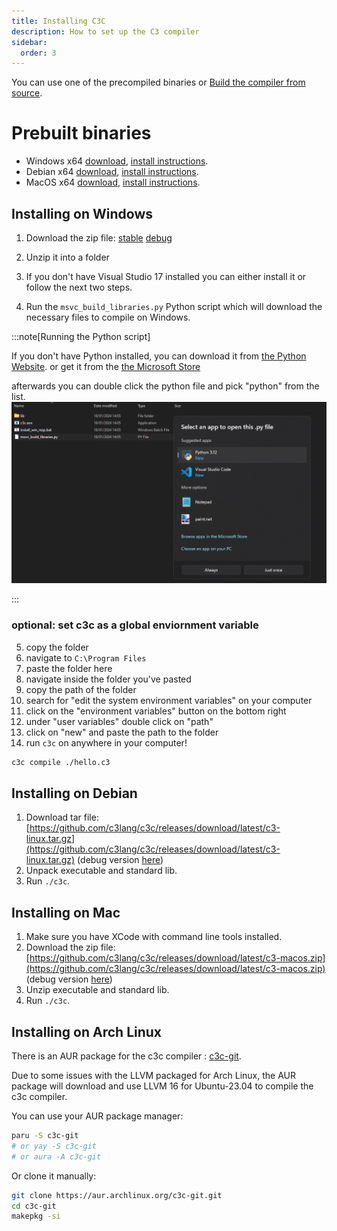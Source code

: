 ```yaml
---
title: Installing C3C
description: How to set up the C3 compiler
sidebar:
  order: 3
---
```


You can use one of the precompiled binaries or [Build the compiler from source](/references/getting-started/setup).

# Prebuilt binaries
- Windows x64 [download](https://github.com/c3lang/c3c/releases/download/latest/c3-windows.zip), [install instructions](https://github.com/c3lang/c3c#installing-on-windows-with-precompiled-binaries).
- Debian x64 [download](https://github.com/c3lang/c3c/releases/download/latest/c3-linux.tar.gz), [install instructions](https://github.com/c3lang/c3c#installing-on-debian-with-precompiled-binaries).
- MacOS x64 [download](https://github.com/c3lang/c3c/releases/download/latest/c3-macos.zip), [install instructions](https://github.com/c3lang/c3c#installing-on-mac-with-precompiled-binaries).

## Installing on Windows
1.  Download the zip file: [stable](https://github.com/c3lang/c3c/releases/download/latest/c3-windows.zip) [debug](https://github.com/c3lang/c3c/releases/download/latest/c3-windows-debug.zip)
2. Unzip it into a folder
3.  If you don't have Visual Studio 17 installed you can either install it or follow the next two steps.

4. Run the `msvc_build_libraries.py` Python script which will download the necessary files to compile on Windows.

:::note[Running the Python script]

If you don't have Python installed, you can download it from [the Python Website](https://www.python.org/downloads/).
or get it from the [the Microsoft Store](https://www.microsoft.com/en-us/p/python-39/9p7qfqmjrfp7)

afterwards you can double click the python file and pick "python" from the list.
![Python](./image.png)

:::

### optional: set c3c as a global enviornment variable

5. copy the folder
6. navigate to `C:\Program Files`
7. paste the folder here
8. navigate inside the folder you've pasted
9. copy the path of the folder
10. search for "edit the system environment variables" on your computer
11. click on the "environment variables" button on the bottom right
12. under "user variables" double click on "path"
13. click on "new" and paste the path to the folder
14. run `c3c` on anywhere in your computer!
```bash
c3c compile ./hello.c3
```

## Installing on Debian
1. Download tar file: [https://github.com/c3lang/c3c/releases/download/latest/c3-linux.tar.gz](https://github.com/c3lang/c3c/releases/download/latest/c3-linux.tar.gz)
   (debug version [here](https://github.com/c3lang/c3c/releases/download/latest/c3-linux-debug.tar.gz))
2. Unpack executable and standard lib.
3. Run `./c3c`.

## Installing on Mac
1. Make sure you have XCode with command line tools installed.
2. Download the zip file: [https://github.com/c3lang/c3c/releases/download/latest/c3-macos.zip](https://github.com/c3lang/c3c/releases/download/latest/c3-macos.zip)
   (debug version [here](https://github.com/c3lang/c3c/releases/download/latest/c3-macos-debug.zip))
3. Unzip executable and standard lib.
4. Run `./c3c`.

## Installing on Arch Linux
There is an AUR package for the c3c compiler : [c3c-git](https://aur.archlinux.org/packages/c3c-git).

Due to some issues with the LLVM packaged for Arch Linux, the AUR package will download and use LLVM 16 for Ubuntu-23.04 to compile the c3c compiler.

You can use your AUR package manager:
```bash
paru -S c3c-git
# or yay -S c3c-git
# or aura -A c3c-git
```

Or clone it manually:
```bash
git clone https://aur.archlinux.org/c3c-git.git
cd c3c-git
makepkg -si
```
